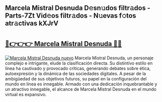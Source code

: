 ## Marcela Mistral Desnuda D𝚎sn𝚞dos filtr𝚊dos - Parts-7Zt Vid𝚎os filtr𝚊dos - N𝚞evas f𝚘tos atr𝚊ctivas kXJrV

# <h2><a href="http://mb7um1r.tromn.icu/?c=Marcela+Mistral+Desnuda">🔗👉👉👉 Marcela Mistral Desnuda 🔗🔗</a></h2>

[![Marcela Mistral Desnuda nuevo](https://i.imgur.com/pEAQMta.gif)](http://mb7um1r.tromn.icu/?c=Marcela+Mistral+Desnuda)
Marcela Mistral Desnuda, un personaje complejo e intrigante, elude la clasificación directa. Su distintivo estilo en línea ha cautivado y provocado críticas, generando debates sobre ética, autoexpresión y la dinámica de las sociedades digitales. A pesar de la ambigüedad de sus objetivos futuros, su papel en la configuración del mundo en línea es innegable. Armado con una dedicación inquebrantable y un atractivo innegable, el alcance de Marcela Mistral Desnuda en el mundo virtual es expansivo.
